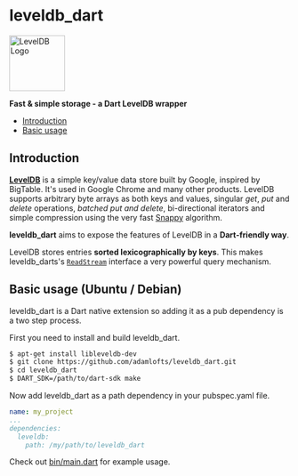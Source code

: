 leveldb_dart
=======

<img alt="LevelDB Logo" height="100" src="http://leveldb.org/img/logo.svg">

**Fast & simple storage - a Dart LevelDB wrapper**

  * <a href="#intro">Introduction</a>
  * <a href="#basic">Basic usage</a>

<a name="intro"></a>
Introduction
------------

**[LevelDB](https://github.com/google/leveldb)** is a simple key/value data store built by Google, inspired by BigTable. It's used in Google Chrome and many other products. LevelDB supports arbitrary byte arrays as both keys and values, singular *get*, *put* and *delete* operations, *batched put and delete*, bi-directional iterators and simple compression using the very fast [Snappy](http://google.github.io/snappy/) algorithm.

**leveldb_dart** aims to expose the features of LevelDB in a **Dart-friendly way**.

LevelDB stores entries **sorted lexicographically by keys**. This makes leveldb_darts's <a href="#createReadStream"><code>ReadStream</code></a> interface a very powerful query mechanism.

<a name="basic"></a>
Basic usage (Ubuntu / Debian)
-----------

leveldb_dart is a Dart native extension so adding it as a pub dependency is a two step process.

First you need to install and build leveldb_dart. 

```sh
$ apt-get install libleveldb-dev
$ git clone https://github.com/adamlofts/leveldb_dart.git
$ cd leveldb_dart
$ DART_SDK=/path/to/dart-sdk make
```

Now add leveldb_dart as a path dependency in your pubspec.yaml file.
```yaml
name: my_project
...
dependencies:
  leveldb:
    path: /my/path/to/leveldb_dart
```

Check out [bin/main.dart](bin/main.dart) for example usage.

